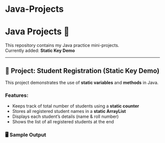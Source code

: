 # Java-Projects
# Java Projects 🚀

This repository contains my Java practice mini-projects.  
Currently added: **Static Key Demo**

---

## 📌 Project: Student Registration (Static Key Demo)
This project demonstrates the use of **static variables** and **methods** in Java.  

### Features:
- Keeps track of total number of students using a **static counter**  
- Stores all registered student names in a **static ArrayList**  
- Displays each student’s details (name & roll number)  
- Shows the list of all registered students at the end  

### 🖥️ Sample Output
